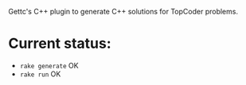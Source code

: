 Gettc's C++ plugin to generate C++ solutions for TopCoder problems.

# Current status:

* `rake generate` OK
* `rake run` OK